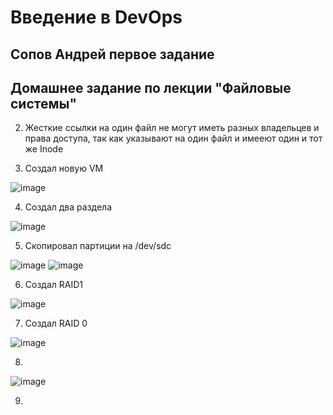 # Введение в DevOps

##  Сопов Андрей первое задание 


## Домашнее задание по лекции "Файловые системы"


2. Жесткие ссылки на один файл не могут иметь разных владельцев и права доступа, так как указывают на один файл и имееют один и тот же Inode

3. Создал новую VM 

![image](https://user-images.githubusercontent.com/5323690/178684929-c727186a-c538-425a-bbd3-49338ba9c1dd.png)

4. Создал два раздела 

![image](https://user-images.githubusercontent.com/5323690/178688968-5d9e3ea5-82ae-4388-bf02-f9936007d0bd.png)

5. Скопировал партиции на /dev/sdc  

![image](https://user-images.githubusercontent.com/5323690/178690930-93188c4d-d4d2-41f5-9dbb-b44c9dc8f711.png)
![image](https://user-images.githubusercontent.com/5323690/178691018-48396042-10bf-441f-9087-c0f035737bf0.png)

6. Создал RAID1 

![image](https://user-images.githubusercontent.com/5323690/178692740-004c68e9-f73b-407d-ba37-274d4951d19f.png)

7. Создал RAID 0

![image](https://user-images.githubusercontent.com/5323690/178693429-9e443297-420c-4631-a471-7fd71cbd65a1.png)

8. 

![image](https://user-images.githubusercontent.com/5323690/178694238-84bbaa65-cd1e-423a-8937-301bec632665.png)

9. 
